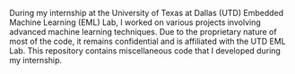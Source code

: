 During my internship at the University of Texas at Dallas (UTD) Embedded Machine Learning (EML) Lab, I worked on various projects involving advanced machine learning techniques. Due to the proprietary nature of most of the code, it remains confidential and is affiliated with the UTD EML Lab. This repository contains miscellaneous code that I developed during my internship.
